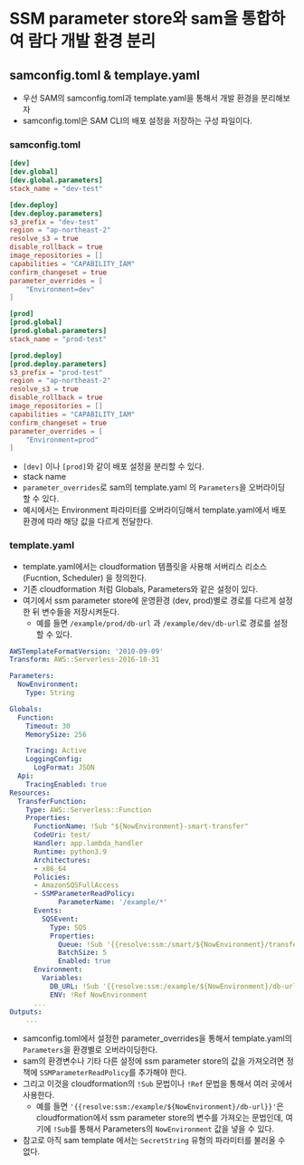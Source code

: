 # SSM parameter store와 sam을 통합하여 람다 개발 환경 분리

## samconfig.toml & templaye.yaml
- 우선 SAM의 samconfig.toml과 template.yaml을 통해서 개발 환경을 분리해보자
- samconfig.toml은 SAM CLI의 배포 설정을 저장하는 구성 파일이다.

### samconfig.toml

```toml
[dev]
[dev.global]
[dev.global.parameters]
stack_name = "dev-test"

[dev.deploy]
[dev.deploy.parameters]
s3_prefix = "dev-test"
region = "ap-northeast-2"
resolve_s3 = true
disable_rollback = true
image_repositories = []
capabilities = "CAPABILITY_IAM"
confirm_changeset = true
parameter_overrides = [
    "Environment=dev"
]

[prod]
[prod.global]
[prod.global.parameters]
stack_name = "prod-test"

[prod.deploy]
[prod.deploy.parameters]
s3_prefix = "prod-test"
region = "ap-northeast-2"
resolve_s3 = true
disable_rollback = true
image_repositories = []
capabilities = "CAPABILITY_IAM"
confirm_changeset = true
parameter_overrides = [
    "Environment=prod"
]
```

- `[dev]` 이나 `[prod]`와 같이 배포 설정을 분리할 수 있다.
- stack name
- `parameter_overrides`로 sam의 template.yaml 의 `Parameters`을 오버라이딩 할 수 있다.
- 예시에서는 Environment 파라미터를 오버라이딩해서 template.yaml에서 배포 환경에 따라 해당 값을 다르게 전달한다.

### template.yaml

- template.yaml에서는 cloudformation 템플릿을 사용해 서버리스 리소스(Fucntion, Scheduler) 을 정의한다.
- 기존 cloudformation 처럼 Globals, Parameters와 같은 설정이 있다.
- 여기에서 ssm parameter store에 운영환경 (dev, prod)별로 경로를 다르게 설정 한 뒤 변수들을 저장시켜둔다.
    - 예를 들면 `/example/prod/db-url` 과 `/example/dev/db-url`로 경로를 설정할 수 있다.

```yaml
AWSTemplateFormatVersion: '2010-09-09'
Transform: AWS::Serverless-2016-10-31

Parameters:
  NowEnvironment:
    Type: String

Globals:
  Function:
    Timeout: 30
    MemorySize: 256

    Tracing: Active
    LoggingConfig:
      LogFormat: JSON
  Api:
    TracingEnabled: true
Resources:
  TransferFunction:
    Type: AWS::Serverless::Function
    Properties:
      FunctionName: !Sub "${NowEnvironment}-smart-transfer"
      CodeUri: test/
      Handler: app.lambda_handler
      Runtime: python3.9
      Architectures:
      - x86_64
      Policies:
      - AmazonSQSFullAccess
      - SSMParameterReadPolicy:
            ParameterName: '/example/*'
      Events:
        SQSEvent:
          Type: SQS
          Properties:
            Queue: !Sub '{{resolve:ssm:/smart/${NowEnvironment}/transfer-sqs-url}}'
            BatchSize: 5
            Enabled: true
      Environment:
        Variables:
          DB_URL: !Sub '{{resolve:ssm:/example/${NowEnvironment}/db-url}}'
          ENV: !Ref NowEnvironment
      ...
Outputs:
    ...
```

- samconfig.toml에서 설정한 parameter_overrides을 통해서 template.yaml의 `Parameters`을 환경별로 오버라이딩한다.
- sam의 환경변수나 기타 다른 설정에 ssm parameter store의 값을 가져오려면 정책에 `SSMParameterReadPolicy`를 추가해야 한다.
- 그리고 이것을 cloudformation의 `!Sub` 문법이나 `!Ref` 문법을 통해서 여러 곳에서 사용한다.
    - 예를 들면 `'{{resolve:ssm:/example/${NowEnvironment}/db-url}}'`은 cloudformation에서 ssm parameter store의 변수를 가져오는 문법인데, 여기에 `!Sub`를 통해서 Parameters의 `NowEnvironment` 값을 넣을 수 있다.
- 참고로 아직 sam template 에서는 `SecretString` 유형의 파라미터를 불러올 수 없다.